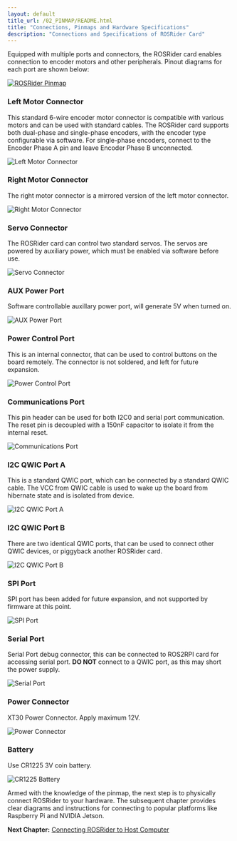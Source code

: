 ```yaml
---
layout: default
title_url: /02_PINMAP/README.html
title: "Connections, Pinmaps and Hardware Specifications"
description: "Connections and Specifications of ROSRider Card"
---
```


<style type="text/css">

	.markdown-body h2 {
		border-bottom: 3px solid #eaecef !important;
	}

</style>

Equipped with multiple ports and connectors, the ROSRider card enables connection to encoder motors and other peripherals. Pinout diagrams for each port are shown below:
  
[![ROSRider Pinmap](../images/ROSRider4D_portmap.png)](https://acada.dev/products)

### Left Motor Connector

This standard 6-wire encoder motor connector is compatible with various motors and can be used with standard cables. The ROSRider card supports both dual-phase and single-phase encoders, with the encoder type configurable via software. For single-phase encoders, connect to the Encoder Phase A pin and leave Encoder Phase B unconnected.

![Left Motor Connector](../images/pinmap/dwg_left_motor.png)

### Right Motor Connector

The right motor connector is a mirrored version of the left motor connector.

![Right Motor Connector](../images/pinmap/dwg_right_motor.png)

### Servo Connector

The ROSRider card can control two standard servos. The servos are powered by auxiliary power, which must be enabled via software before use.

![Servo Connector](../images/pinmap/dwg_servo.png)

### AUX Power Port

Software controllable auxillary power port, will generate 5V when turned on.

![AUX Power Port](../images/pinmap/dwg_power_aux.png)

### Power Control Port

This is an internal connector, that can be used to control buttons on the board remotely. The connector is not soldered, and left for future expansion.

![Power Control Port](../images/pinmap/dwg_power_control.png)

### Communications Port

This pin header can be used for both I2C0 and serial port communication. The reset pin is decoupled with a 150nF capacitor to isolate it from the internal reset.

![Communications Port](../images/pinmap/dwg_comm.png)

### I2C QWIC Port A

This is a standard QWIC port, which can be connected by a standard QWIC cable. The VCC from QWIC cable is used to wake up the board from hibernate state and is isolated from device.

![I2C QWIC Port A](../images/pinmap/dwg_qwic_a.png)

### I2C QWIC Port B

There are two identical QWIC ports, that can be used to connect other QWIC devices, or piggyback another ROSRider card.

![I2C QWIC Port B](../images/pinmap/dwg_qwic_b.png)

### SPI Port

SPI port has been added for future expansion, and not supported by firmware at this point.

![SPI Port](../images/pinmap/dwg_spi.png)

### Serial Port

Serial Port debug connector, this can be connected to ROS2RPI card for accessing serial port. **DO NOT** connect to a QWIC port, as this may short the power supply.

![Serial Port](../images/pinmap/dwg_serial.png)

### Power Connector

XT30 Power Connector. Apply maximum 12V.

![Power Connector](../images/pinmap/dwg_xt30.png)

### Battery

Use CR1225 3V coin battery.

![CR1225 Battery](../images/pinmap/dwg_cr1225.png)

Armed with the knowledge of the pinmap, the next step is to physically connect ROSRider to your hardware. The subsequent chapter provides clear diagrams and instructions for connecting to popular platforms like Raspberry Pi and NVIDIA Jetson.

__Next Chapter:__ [Connecting ROSRider to Host Computer](../03_CONNECT/README.md)